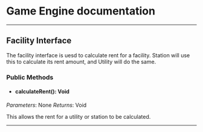 # Game Engine documentation
---

## Facility Interface 

The facility interface is uesd to calculate rent for a facility. Station will use this to calculate its rent amount, and Utility will do the same. 

### Public Methods

- #### calculateRent(): Void 
*Parameters*: None
*Returns*: Void

This allows the rent for a utility or station to be calculated.

---
